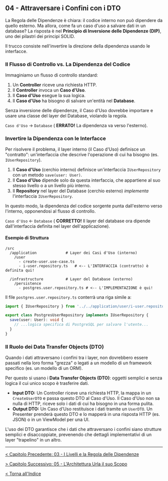 ## 04 - Attraversare i Confini con i DTO

La Regola delle Dipendenze è chiara: il codice interno non può dipendere da quello esterno. Ma allora, come fa un caso d'uso a salvare dati in un database? La risposta è nel **Principio di Inversione delle Dipendenze (DIP)**, uno dei pilastri dei principi SOLID.

Il trucco consiste nell'invertire la direzione della dipendenza usando le interfacce.

### Il Flusso di Controllo vs. La Dipendenza del Codice

Immaginiamo un flusso di controllo standard:

1.  Un **Controller** riceve una richiesta HTTP.
2.  Il **Controller** invoca un **Caso d'Uso**.
3.  Il **Caso d'Uso** esegue la sua logica.
4.  Il **Caso d'Uso** ha bisogno di salvare un'entità nel **Database**.

Senza inversione delle dipendenze, il Caso d'Uso dovrebbe importare e usare una classe del layer del Database, violando la regola. 

`Caso d'Uso` -> `Database` ( **ERRATO!** La dipendenza va verso l'esterno).

### Invertire la Dipendenza con le Interfacce

Per risolvere il problema, il layer interno (il Caso d'Uso) definisce un "contratto": un'interfaccia che descrive l'operazione di cui ha bisogno (es. `IUserRepository`).

1.  Il **Caso d'Uso** (cerchio interno) definisce un'interfaccia `IUserRepository` con un metodo `save(user: User)`. 
2.  Il **Caso d'Uso** dipende solo da questa interfaccia, che appartiene al suo stesso livello o a un livello più interno.
3.  Il **Repository** nel layer del Database (cerchio esterno) *implementa* l'interfaccia `IUserRepository`.

In questo modo, la dipendenza del codice sorgente punta dall'esterno verso l'interno, opponendosi al flusso di controllo.

`Caso d'Uso` <- `Database` ( **CORRETTO!** Il layer del database ora dipende dall'interfaccia definita nel layer dell'applicazione).

#### Esempio di Struttura

```plaintext
/src
  /application             # Layer dei Casi d'Uso (interno)
    /user
      - create-user.use-case.ts
      - i-user.repository.ts   # <-- L'INTERFACCIA (contratto) è definita qui!

  /infrastructure          # Layer del Database (esterno)
    /persistence
      - postgres.user.repository.ts # <-- L'IMPLEMENTAZIONE è qui!
```

Il file `postgres.user.repository.ts` conterrà una riga simile a:

```typescript
import { IUserRepository } from '../../application/user/i-user.repository';

export class PostgresUserRepository implements IUserRepository {
  save(user: User): void {
    // ...logica specifica di PostgreSQL per salvare l'utente...
  }
}
```

### Il Ruolo dei Data Transfer Objects (DTO)

Quando i dati attraversano i confini tra i layer, non dovrebbero essere passati nella loro forma "grezza" o legati a un modello di un framework specifico (es. un modello di un ORM).

Per questo si usano i **Data Transfer Objects (DTO)**: oggetti semplici e senza logica il cui unico scopo è trasferire dati.

*   **Input DTO:** Un Controller riceve una richiesta HTTP, la mappa in un `CreateUserDTO` e passa questo DTO al Caso d'Uso. Il Caso d'Uso non sa nulla di HTTP, riceve solo i dati di cui ha bisogno in una forma pulita.
*   **Output DTO:** Un Caso d'Uso restituisce i dati tramite un `UserDTO`. Un Presenter prenderà questo DTO e lo mapperà in una risposta HTTP (es. JSON) o in un ViewModel per una UI.

L'uso dei DTO garantisce che i dati che attraversano i confini siano strutture semplici e disaccoppiate, prevenendo che dettagli implementativi di un layer "trapelino" in un altro.

---

[< Capitolo Precedente: 03 - I Livelli e la Regola delle Dipendenze](./03-i-livelli-e-la-regola-delle-dipendenze.md)

[> Capitolo Successivo: 05 - L'Architettura Urla il suo Scopo](./05-l-architettura-urla-il-suo-scopo.md)

[< Torna all'Indice](./index.md)
